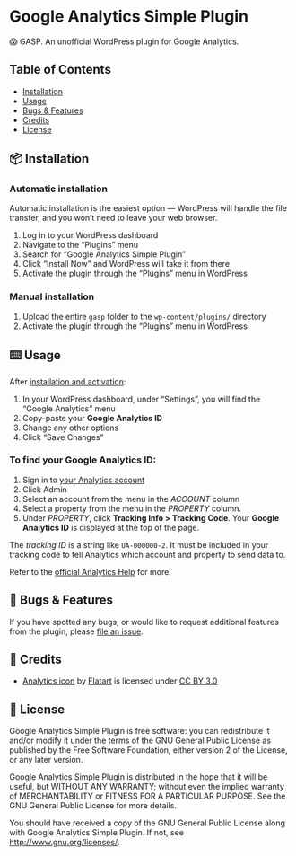 # Google Analytics Simple Plugin
😱 GASP. An unofficial WordPress plugin for Google Analytics.

## Table of Contents

* [Installation](#-installation)
* [Usage](#-usage)
* [Bugs & Features](#-bugs--features)
* [Credits](#-credits)
* [License](#-license)

## 📦 Installation

### Automatic installation

Automatic installation is the easiest option — WordPress will handle the file transfer, and you won’t need to leave your web browser.

1. Log in to your WordPress dashboard
2. Navigate to the “Plugins” menu
3. Search for “Google Analytics Simple Plugin”
4. Click “Install Now” and WordPress will take it from there
5. Activate the plugin through the “Plugins” menu in WordPress

### Manual installation

1. Upload the entire `gasp` folder to the `wp-content/plugins/` directory
2. Activate the plugin through the “Plugins” menu in WordPress

## ⌨️ Usage

After [installation and activation](#-installation):

1. In your WordPress dashboard, under “Settings”, you will find the “Google Analytics” menu
2. Copy-paste your **Google Analytics ID**
3. Change any other options
4. Click “Save Changes”

### To find your Google Analytics ID:

1. Sign in to [your Analytics account](https://analytics.google.com/)
2. Click Admin
3. Select an account from the menu in the *ACCOUNT* column
4. Select a property from the menu in the *PROPERTY* column.
5. Under *PROPERTY*, click **Tracking Info > Tracking Code**. Your **Google Analytics ID** is displayed at the top of the page.

The *tracking ID* is a string like `UA-000000-2`. It must be included in your tracking code to tell Analytics which account and property to send data to.

Refer to the [official Analytics Help](https://support.google.com/analytics/answer/1008080?hl=en#GAID) for more.

## 🐞 Bugs & Features

If you have spotted any bugs, or would like to request additional features from the plugin, please [file an issue](https://github.com/over-engineer/gasp/issues).

## 📙 Credits

- [Analytics icon](https://www.iconfinder.com/icons/4202007/analytics_google_logo_social_social_media_icon) by [Flatart](https://www.iconfinder.com/Flatart) is licensed under [CC BY 3.0](https://creativecommons.org/licenses/by/3.0/)

## 📖 License

Google Analytics Simple Plugin is free software: you can redistribute it and/or modify
it under the terms of the GNU General Public License as published by
the Free Software Foundation, either version 2 of the License, or
any later version.

Google Analytics Simple Plugin is distributed in the hope that it will be useful,
but WITHOUT ANY WARRANTY; without even the implied warranty of
MERCHANTABILITY or FITNESS FOR A PARTICULAR PURPOSE. See the
GNU General Public License for more details.

You should have received a copy of the GNU General Public License
along with Google Analytics Simple Plugin. If not, see <http://www.gnu.org/licenses/>.
